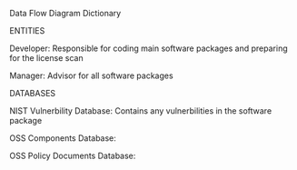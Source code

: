Data Flow Diagram Dictionary

ENTITIES

Developer: Responsible for coding main software packages and preparing for the license scan

Manager: Advisor for all software packages

DATABASES

NIST Vulnerbility Database: Contains any vulnerbilities in the software package

OSS Components Database: 

OSS Policy Documents Database: 


